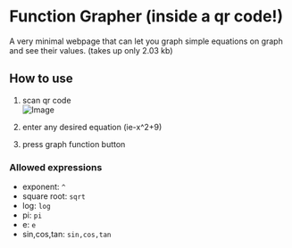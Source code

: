 # Function Grapher (inside a qr code!)

A very minimal webpage that can let you graph simple equations on graph and see their values. (takes up only 2.03 kb)

## How to use

1. scan qr code     
![Image](https://github.com/user-attachments/assets/af1ddcde-94a1-4283-86a0-6f0609f0dbdd)

2. enter any desired equation (ie-x^2+9)
3. press graph function button

### Allowed expressions

- exponent: `^`
- square root: `sqrt`
- log: `log`
- pi: `pi`
- e: `e`
- sin,cos,tan: `sin,cos,tan`
